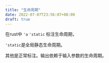 ```yaml
---
title: "生命周期"
date: 2022-07-07T23:56:07+08:00
draft: true
---
```


在rust中 `'a` `'static` 标注生命周期，

`'static`是全局静态生命周期。

其他是正常标注。输出依赖于输入参数的生命周期。